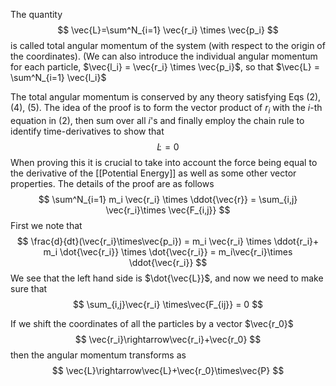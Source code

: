 The quantity 
$$
\vec{L}=\sum^N_{i=1} \vec{r_i} \times \vec{p_i}
$$
is called total angular momentum of the system (with respect to the origin of the coordinates). (We can also introduce the individual angular momentum for each particle, $\vec{l_i} = \vec{r_i} \times \vec{p_i}$, so that $\vec{L} = \sum^N_{i=1} \vec{l_i}$

The total angular momentum is conserved by any theory satisfying Eqs (2), (4), (5). The idea of the proof is to form the vector product of $r_i$ with the $i$-th equation in (2), then sum over all $i$'s and finally employ the chain rule to identify time-derivatives to show that 
$$
\dot{L}=0
$$
When proving this it is crucial to take into account the force being equal to the derivative of the [[Potential Energy]] as well as some other vector properties. The details of the proof are as follows
$$
\sum^N_{i=1} m_i \vec{r_i} \times \ddot{\vec{r}} = \sum_{i,j} \vec{r_i}\times \vec{F_{i,j}}
$$
First we note that 
$$
\frac{d}{dt}(\vec{r_i}\times\vec{p_i}) = m_i \vec{r_i} \times \ddot{r_i}+ m_i \dot{\vec{r_i}} \times \dot{\vec{r_i}} = m_i\vec{r_i}\times \ddot{\vec{r_i}}
$$
We see that the left hand side is $\dot{\vec{L}}$, and now we need to make sure that 
$$
\sum_{i,j}\vec{r_i} \times\vec{F_{ij}} = 0
$$

If we shift the coordinates of all the particles by a vector $\vec{r_0}$
$$
\vec{r_i}\rightarrow\vec{r_i}+\vec{r_0}
$$
then the angular momentum transforms as 
$$
\vec{L}\rightarrow\vec{L}+\vec{r_0}\times\vec{P}
$$